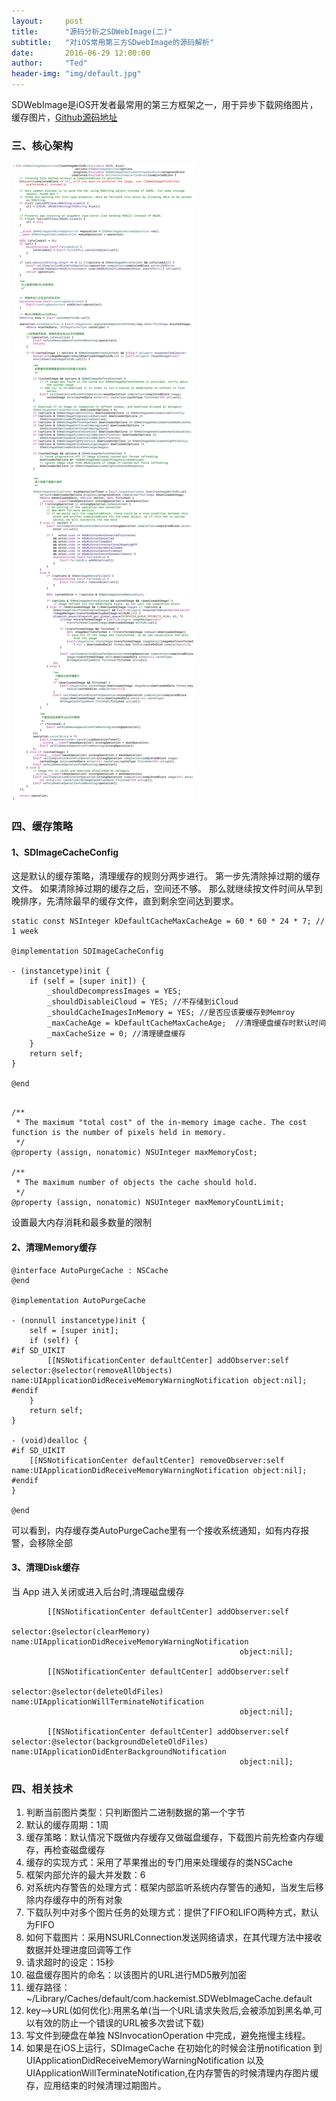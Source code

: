 ```yaml
---
layout:     post
title:      "源码分析之SDWebImage(二)"
subtitle:   "对iOS常用第三方SDwebImage的源码解析"
date:       2016-06-29 12:00:00
author:     "Ted"
header-img: "img/default.jpg"
---
```


SDWebImage是iOS开发者最常用的第三方框架之一，用于异步下载网络图片，缓存图片，[Github源码地址](https://github.com/rs/SDWebImage)

### 三、核心架构

![](/img/SDWebImage/00.png)

### 四、缓存策略

#### 1、SDImageCacheConfig

这是默认的缓存策略，清理缓存的规则分两步进行。 第一步先清除掉过期的缓存文件。 如果清除掉过期的缓存之后，空间还不够。 那么就继续按文件时间从早到晚排序，先清除最早的缓存文件，直到剩余空间达到要求。

```
static const NSInteger kDefaultCacheMaxCacheAge = 60 * 60 * 24 * 7; // 1 week

@implementation SDImageCacheConfig

- (instancetype)init {
    if (self = [super init]) {
        _shouldDecompressImages = YES; 
        _shouldDisableiCloud = YES; //不存储到iCloud
        _shouldCacheImagesInMemory = YES; //是否应该要缓存到Memroy
        _maxCacheAge = kDefaultCacheMaxCacheAge;  //清理硬盘缓存时默认时间
        _maxCacheSize = 0; //清理硬盘缓存
    }
    return self;
}

@end
```

```

/**
 * The maximum "total cost" of the in-memory image cache. The cost function is the number of pixels held in memory.
 */
@property (assign, nonatomic) NSUInteger maxMemoryCost;

/**
 * The maximum number of objects the cache should hold.
 */
@property (assign, nonatomic) NSUInteger maxMemoryCountLimit;
```

设置最大内存消耗和最多数量的限制

#### 2、清理Memory缓存

```
@interface AutoPurgeCache : NSCache
@end

@implementation AutoPurgeCache

- (nonnull instancetype)init {
    self = [super init];
    if (self) {
#if SD_UIKIT
        [[NSNotificationCenter defaultCenter] addObserver:self selector:@selector(removeAllObjects) name:UIApplicationDidReceiveMemoryWarningNotification object:nil];
#endif
    }
    return self;
}

- (void)dealloc {
#if SD_UIKIT
    [[NSNotificationCenter defaultCenter] removeObserver:self name:UIApplicationDidReceiveMemoryWarningNotification object:nil];
#endif
}

@end
```

可以看到，内存缓存类AutoPurgeCache里有一个接收系统通知，如有内存报警，会移除全部

#### 3、清理Disk缓存

当 App 进入关闭或进入后台时,清理磁盘缓存

```
        [[NSNotificationCenter defaultCenter] addObserver:self
                                                 selector:@selector(clearMemory)                                                    name:UIApplicationDidReceiveMemoryWarningNotification
                                                   object:nil];

        [[NSNotificationCenter defaultCenter] addObserver:self
                                                 selector:@selector(deleteOldFiles)                                                     name:UIApplicationWillTerminateNotification
                                                   object:nil];

        [[NSNotificationCenter defaultCenter] addObserver:self                                                selector:@selector(backgroundDeleteOldFiles)                                                    name:UIApplicationDidEnterBackgroundNotification
                                                   object:nil];
```



### 四、相关技术

1. 判断当前图片类型：只判断图片二进制数据的第一个字节
2. 默认的缓存周期：1周
3. 缓存策略：默认情况下既做内存缓存又做磁盘缓存，下载图片前先检查内存缓存，再检查磁盘缓存
4. 缓存的实现方式：采用了苹果推出的专门用来处理缓存的类NSCache
5. 框架内部允许的最大并发数：6
6. 对系统内存警告的处理方式：框架内部监听系统内存警告的通知，当发生后移除内存缓存中的所有对象
7. 下载队列中对多个图片任务的处理方式：提供了FIFO和LIFO两种方式，默认为FIFO
8. 如何下载图片：采用NSURLConnection发送网络请求，在其代理方法中接收数据并处理进度回调等工作
9. 请求超时的设定：15秒
10. 磁盘缓存图片的命名：以该图片的URL进行MD5散列加密
11. 缓存路径：~/Library/Caches/default/com.hackemist.SDWebImageCache.default
12. key—–>URL(如何优化):用黑名单(当一个URL请求失败后,会被添加到黑名单,可以有效的防止一个错误的URL被多次尝试下载)
13. 写文件到硬盘在单独 NSInvocationOperation 中完成，避免拖慢主线程。
14. 如果是在iOS上运行，SDImageCache 在初始化的时候会注册notification 到 UIApplicationDidReceiveMemoryWarningNotification 以及  UIApplicationWillTerminateNotification,在内存警告的时候清理内存图片缓存，应用结束的时候清理过期图片。